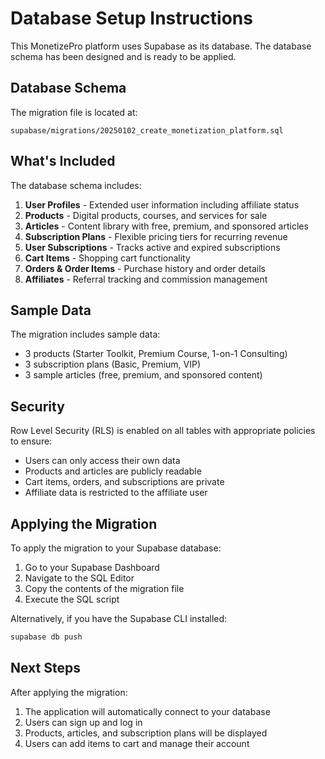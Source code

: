 # Database Setup Instructions

This MonetizePro platform uses Supabase as its database. The database schema has been designed and is ready to be applied.

## Database Schema

The migration file is located at:
```
supabase/migrations/20250102_create_monetization_platform.sql
```

## What's Included

The database schema includes:

1. **User Profiles** - Extended user information including affiliate status
2. **Products** - Digital products, courses, and services for sale
3. **Articles** - Content library with free, premium, and sponsored articles
4. **Subscription Plans** - Flexible pricing tiers for recurring revenue
5. **User Subscriptions** - Tracks active and expired subscriptions
6. **Cart Items** - Shopping cart functionality
7. **Orders & Order Items** - Purchase history and order details
8. **Affiliates** - Referral tracking and commission management

## Sample Data

The migration includes sample data:
- 3 products (Starter Toolkit, Premium Course, 1-on-1 Consulting)
- 3 subscription plans (Basic, Premium, VIP)
- 3 sample articles (free, premium, and sponsored content)

## Security

Row Level Security (RLS) is enabled on all tables with appropriate policies to ensure:
- Users can only access their own data
- Products and articles are publicly readable
- Cart items, orders, and subscriptions are private
- Affiliate data is restricted to the affiliate user

## Applying the Migration

To apply the migration to your Supabase database:

1. Go to your Supabase Dashboard
2. Navigate to the SQL Editor
3. Copy the contents of the migration file
4. Execute the SQL script

Alternatively, if you have the Supabase CLI installed:
```bash
supabase db push
```

## Next Steps

After applying the migration:
1. The application will automatically connect to your database
2. Users can sign up and log in
3. Products, articles, and subscription plans will be displayed
4. Users can add items to cart and manage their account
